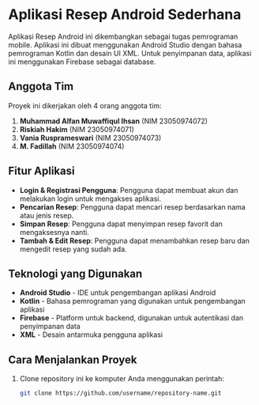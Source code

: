 # Aplikasi Resep Android Sederhana

Aplikasi Resep Android ini dikembangkan sebagai tugas pemrograman mobile. Aplikasi ini dibuat menggunakan Android Studio dengan bahasa pemrograman Kotlin dan desain UI XML. Untuk penyimpanan data, aplikasi ini menggunakan Firebase sebagai database.

## Anggota Tim

Proyek ini dikerjakan oleh 4 orang anggota tim:

1. **Muhammad Alfan Muwaffiqul Ihsan** (NIM 23050974072)
2. **Riskiah Hakim** (NIM 23050974071)
3. **Vania Rusprameswari** (NIM 23050974073)
4. **M. Fadillah** (NIM 23050974074)

## Fitur Aplikasi

- **Login & Registrasi Pengguna**: Pengguna dapat membuat akun dan melakukan login untuk mengakses aplikasi.
- **Pencarian Resep**: Pengguna dapat mencari resep berdasarkan nama atau jenis resep.
- **Simpan Resep**: Pengguna dapat menyimpan resep favorit dan mengaksesnya nanti.
- **Tambah & Edit Resep**: Pengguna dapat menambahkan resep baru dan mengedit resep yang sudah ada.

## Teknologi yang Digunakan

- **Android Studio** - IDE untuk pengembangan aplikasi Android
- **Kotlin** - Bahasa pemrograman yang digunakan untuk pengembangan aplikasi
- **Firebase** - Platform untuk backend, digunakan untuk autentikasi dan penyimpanan data
- **XML** - Desain antarmuka pengguna aplikasi

## Cara Menjalankan Proyek

1. Clone repository ini ke komputer Anda menggunakan perintah:
   ```bash
   git clone https://github.com/username/repository-name.git
